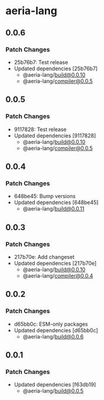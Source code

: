 # aeria-lang

## 0.0.6

### Patch Changes

- 25b76b7: Test release
- Updated dependencies [25b76b7]
  - @aeria-lang/build@0.0.10
  - @aeria-lang/compiler@0.0.5

## 0.0.5

### Patch Changes

- 9117828: Test release
- Updated dependencies [9117828]
  - @aeria-lang/build@0.0.10
  - @aeria-lang/compiler@0.0.5

## 0.0.4

### Patch Changes

- 648be45: Bump versions
- Updated dependencies [648be45]
  - @aeria-lang/build@0.0.11

## 0.0.3

### Patch Changes

- 217b70e: Add changeset
- Updated dependencies [217b70e]
  - @aeria-lang/build@0.0.10
  - @aeria-lang/compiler@0.0.4

## 0.0.2

### Patch Changes

- d65bb0c: ESM-only packages
- Updated dependencies [d65bb0c]
  - @aeria-lang/build@0.0.6

## 0.0.1

### Patch Changes

- Updated dependencies [f63db19]
  - @aeria-lang/build@0.0.5
